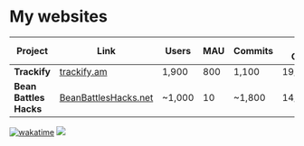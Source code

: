 # My websites

| Project | Link | Users | MAU | Commits | Date Created |
| ------- | ---- | ----- | --- | ------- | ------------ |
| **Trackify** | [trackify.am](https://trackify.am) | 1,900 | 800 | 1,100 | 19/03/2023 |
| **Bean Battles Hacks** | [BeanBattlesHacks.net](https://BeanBattlesHacks.net) | ~1,000 | 10 | ~1,800 | 14/04/2021 |

[![wakatime](https://wakatime.com/badge/user/7e00b909-a2bd-4160-8fa5-027f2d844940.svg)](https://wakatime.com/@7e00b909-a2bd-4160-8fa5-027f2d844940)
![](https://komarev.com/ghpvc/?username=carter-0)

